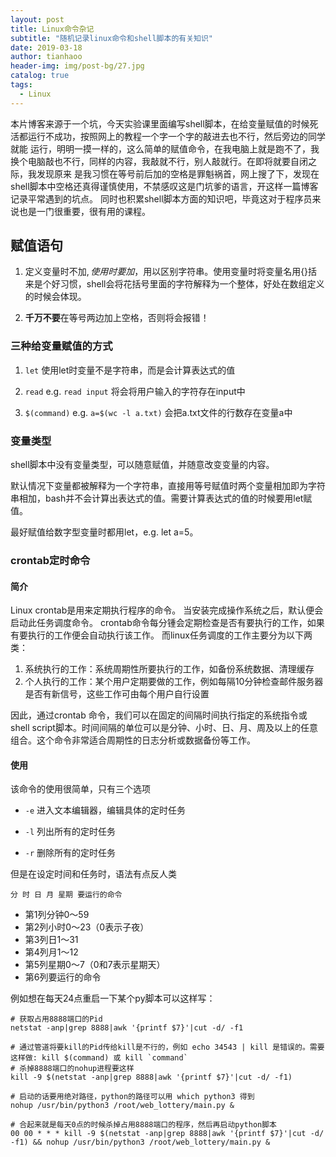 ```yaml
---
layout: post
title: Linux命令杂记
subtitle: "随机记录linux命令和shell脚本的有关知识"
date: 2019-03-18
author: tianhaoo
header-img: img/post-bg/27.jpg
catalog: true
tags:
  - Linux
---
```


本片博客来源于一个坑，今天实验课里面编写shell脚本，在给变量赋值的时候死活都运行不成功，按照网上的教程一个字一个字的敲进去也不行，然后旁边的同学就能
运行，明明一摸一样的，这么简单的赋值命令，在我电脑上就是跑不了，我换个电脑敲也不行，同样的内容，我敲就不行，别人敲就行。在即将就要自闭之际，我发现原来
是我习惯在等号前后加的空格是罪魁祸首，网上搜了下，发现在shell脚本中空格还真得谨慎使用，不禁感叹这是门坑爹的语言，开这样一篇博客记录平常遇到的坑点。
同时也积累shell脚本方面的知识吧，毕竟这对于程序员来说也是一门很重要，很有用的课程。

## 赋值语句

1. 定义变量时不加$,使用时要加$，用以区别字符串。使用变量时将变量名用{}括来是个好习惯，shell会将花括号里面的字符解释为一个整体，好处在数组定义的时候会体现。

2. **千万不要**在等号两边加上空格，否则将会报错！

### 三种给变量赋值的方式

1. `let` 使用let时变量不是字符串，而是会计算表达式的值

2. `read` e.g. `read input` 将会将用户输入的字符存在input中

3. `$(command)` e.g. `a=$(wc -l a.txt)` 会把a.txt文件的行数存在变量a中


### 变量类型

shell脚本中没有变量类型，可以随意赋值，并随意改变变量的内容。

默认情况下变量都被解释为一个字符串，直接用等号赋值时两个变量相加即为字符串相加，bash并不会计算出表达式的值。需要计算表达式的值的时候要用let赋值。

最好赋值给数字型变量时都用let，e.g. let a=5。

### crontab定时命令

#### 简介

Linux crontab是用来定期执行程序的命令。
当安装完成操作系统之后，默认便会启动此任务调度命令。
crontab命令每分锺会定期检查是否有要执行的工作，如果有要执行的工作便会自动执行该工作。
而linux任务调度的工作主要分为以下两类：

1. 系统执行的工作：系统周期性所要执行的工作，如备份系统数据、清理缓存
2. 个人执行的工作：某个用户定期要做的工作，例如每隔10分钟检查邮件服务器是否有新信号，这些工作可由每个用户自行设置

因此，通过crontab 命令，我们可以在固定的间隔时间执行指定的系统指令或 shell script脚本。时间间隔的单位可以是分钟、小时、日、月、周及以上的任意组合。这个命令非常适合周期性的日志分析或数据备份等工作。

#### 使用

该命令的使用很简单，只有三个选项

* `-e` 进入文本编辑器，编辑具体的定时任务

* `-l` 列出所有的定时任务

* `-r` 删除所有的定时任务

但是在设定时间和任务时，语法有点反人类

`分 时 日 月 星期 要运行的命令`

* 第1列分钟0～59
* 第2列小时0～23（0表示子夜）
* 第3列日1～31
* 第4列月1～12
* 第5列星期0～7（0和7表示星期天）
* 第6列要运行的命令

例如想在每天24点重启一下某个py脚本可以这样写：
```
# 获取占用8888端口的Pid
netstat -anp|grep 8888|awk '{printf $7}'|cut -d/ -f1

# 通过管道将要kill的Pid传给kill是不行的，例如 echo 34543 | kill 是错误的。需要这样做: kill $(command) 或 kill `command`
# 杀掉8888端口的nohup进程要这样
kill -9 $(netstat -anp|grep 8888|awk '{printf $7}'|cut -d/ -f1)

# 启动的话要用绝对路径，python的路径可以用 which python3 得到
nohup /usr/bin/python3 /root/web_lottery/main.py &

# 合起来就是每天0点的时候杀掉占用8888端口的程序，然后再启动python脚本
00 00 * * * kill -9 $(netstat -anp|grep 8888|awk '{printf $7}'|cut -d/ -f1) && nohup /usr/bin/python3 /root/web_lottery/main.py &

```





